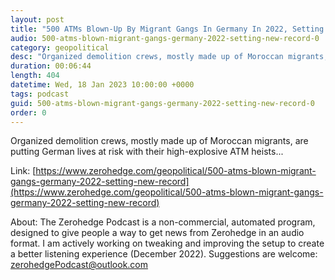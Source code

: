 ```yaml
---
layout: post
title: "500 ATMs Blown-Up By Migrant Gangs In Germany In 2022, Setting New Record"
audio: 500-atms-blown-migrant-gangs-germany-2022-setting-new-record-0
category: geopolitical
desc: "Organized demolition crews, mostly made up of Moroccan migrants, are putting German lives at risk with their high-explosive ATM heists..."
duration: 00:06:44
length: 404
datetime: Wed, 18 Jan 2023 10:00:00 +0000
tags: podcast
guid: 500-atms-blown-migrant-gangs-germany-2022-setting-new-record-0
order: 0
---
```

Organized demolition crews, mostly made up of Moroccan migrants, are putting German lives at risk with their high-explosive ATM heists...

Link: [https://www.zerohedge.com/geopolitical/500-atms-blown-migrant-gangs-germany-2022-setting-new-record](https://www.zerohedge.com/geopolitical/500-atms-blown-migrant-gangs-germany-2022-setting-new-record)

About: The Zerohedge Podcast is a non-commercial, automated program, designed to give people a way to get news from Zerohedge in an audio format.  I am actively working on tweaking and improving the setup to create a better listening experience (December 2022).  Suggestions are welcome: [zerohedgePodcast@outlook.com](mailto:zerohedgePodcast@outlook.com)